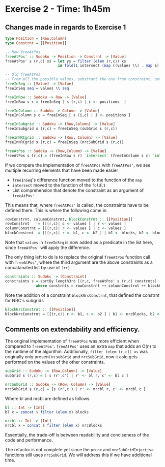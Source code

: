 # Exercise 2 - Time: 1h45m
## Changes made in regards to Exercise 1
``` haskell
type Position = (Row,Column)
type Constrnt = [[Position]]

-- New freeAtPos
freeAtPos' :: Sudoku -> Position -> Constrnt -> [Value]
freeAtPos' s (r,c) xs = let ys = filter (elem (r,c)) xs 
                        in foldl1 intersect (map ((values \\) . map s) ys)

-- Old freeAtPos
-- From all the possible values, substract the one from constraint, output all values
freeInSeq :: [Value] -> [Value]
freeInSeq seq = values \\ seq 

freeInRow :: Sudoku -> Row -> [Value]
freeInRow s r = freeInSeq [ s (r,i) | i <- positions  ]

freeInColumn :: Sudoku -> Column -> [Value]
freeInColumn s c = freeInSeq [ s (i,c) | i <- positions ]

freeInSubgrid :: Sudoku -> (Row,Column) -> [Value]
freeInSubgrid s (r,c) = freeInSeq (subGrid s (r,c))

freeInNRCgrid :: Sudoku -> (Row, Column) -> [Value]
freeInNRCgrid s (r,c) = freeInSeq (nrcSubGrid s (r,c))

freeAtPos :: Sudoku -> (Row,Column) -> [Value]
freeAtPos s (r,c) = (freeInRow s r) `intersect` (freeInColumn s c) `intersect` (freeInSubgrid s (r,c)) `intersect` (freeInNRCgrid s (r,c))

```

If we compare the implementation of `freeAtPos` with `freeAtPos'`, we see multiple recurring elements that have been made easier

* `freeInSeq`'s difference function moved to the function of the `map`  
* `intersect` moved to the function of the `foldl1`  
* List comprehension that denote the constraint as an argument of `freeAtPos'`  

This means that, where `freeAtPos'` is called, the constraints have to be defined there. This is where the following come in:
``` haskell
rowConstrnt, columnConstrnt, blockConstrnt :: [[Position]]
rowConstrnt    = [[(r,c)| c <- values ] | r <- values ]
columnConstrnt = [[(r,c)| r <- values ] | c <- values ]
blockConstrnt  = [[(r,c)| r <- b1, c <- b2 ] | b1 <- blocks, b2 <- blocks ]
```
Note that `values` in `freeInSeq` is now added as a predicate in the list here, since `freeAtPos'` will apply the difference.  

The only thing left to do is to replace the original `freeAtPos` function call with `freeAtPos'`, where the third argument are the above constraints as a concatanated list by use of `(++)`
``` haskell
constraints :: Sudoku -> [Constraint] 
constraints s = sortBy length3rd [(r,c, freeAtPos' s (r,c) constrnts) | (r,c) <- openPositions s ]
              where constrnts = rowConstrnt ++ columnConstrnt ++ blockConstrnt ++ blockNrcConstrnt
```
Note the addition of a constraint `blockNrcConstrnt`, that defined the constrnt for NRC's subgrids
``` haskell
blockNrcConstrnt :: [[Position]]
blockNrcConstrnt = [[(r,c)| r <- b1, c <- b2 ] | b1 <- nrcBlocks, b2 <- nrcBlocks ]
```

## Comments on extendability and efficiency.
The original implementation of `freeAtPos` was more efficient when compared to `freeAtPos'`.  `freeAtPos'` uses an extra `map` that adds an O(n) to the runtime of the algorithm. Additionally, `filter (elem (r,c)) xs` was originally only present in `subGrid` and `nrcSubGrid`, now it aslo gets performed on the values of the other constraints.

``` haskell 
subGrid :: Sudoku -> (Row,Column) -> [Value]
subGrid s (r,c) = [ s (r',c') | r' <- bl r, c' <- bl c ]

nrcSubGrid :: Sudoku -> (Row, Column) -> [Value]
nrcSubGrid s (r,c) = [s (r',c') | r' <- nrcbl r, c' <- nrcbl c ]
```
Where bl and nrcbl are defined as follows
``` haskell
bl :: Int -> [Int]
bl x = concat $ filter (elem x) blocks 

nrcbl :: Int -> [Int]
nrcbl x = concat $ filter (elem x) nrcBlocks
```
Essentially, the trade-off is between readability and conciseness of the code and performance.   

The refactor is not complete yet since the `prune` and `nrcSubGridInjective` functions still uses `nrcSubGrid`. We will address this if we have additional time. 
